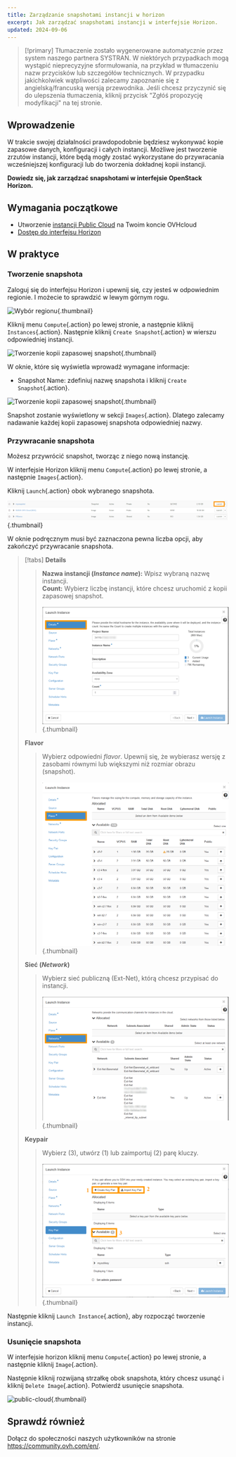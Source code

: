 ```yaml
---
title: Zarządzanie snapshotami instancji w horizon
excerpt: Jak zarządzać snapshotami instancji w interfejsie Horizon.
updated: 2024-09-06
---
```


> [!primary]
> Tłumaczenie zostało wygenerowane automatycznie przez system naszego partnera SYSTRAN. W niektórych przypadkach mogą wystąpić nieprecyzyjne sformułowania, na przykład w tłumaczeniu nazw przycisków lub szczegółów technicznych. W przypadku jakichkolwiek wątpliwości zalecamy zapoznanie się z angielską/francuską wersją przewodnika. Jeśli chcesz przyczynić się do ulepszenia tłumaczenia, kliknij przycisk "Zgłóś propozycję modyfikacji" na tej stronie.
>

## Wprowadzenie

W trakcie swojej działalności prawdopodobnie będziesz wykonywać kopie zapasowe danych, konfiguracji i całych instancji. 
Możliwe jest tworzenie zrzutów instancji, które będą mogły zostać wykorzystane do przywracania wcześniejszej konfiguracji lub do tworzenia dokładnej kopii instancji. 

**Dowiedz się, jak zarządzać snapshotami w interfejsie OpenStack Horizon.**

## Wymagania początkowe

- Utworzenie [instancji Public Cloud](/pages/public_cloud/compute/public-cloud-first-steps) na Twoim koncie OVHcloud
- [Dostęp do interfejsu Horizon](/pages/public_cloud/compute/introducing_horizon)

## W praktyce

### Tworzenie snapshota

Zaloguj się do interfejsu Horizon i upewnij się, czy jesteś w odpowiednim regionie. I możecie to sprawdzić w lewym górnym rogu. 

![Wybór regionu](images/region2021.png){.thumbnail}

Kliknij menu `Compute`{.action} po lewej stronie, a następnie kliknij `Instances`{.action}. Następnie kliknij `Create Snapshot`{.action} w wierszu odpowiedniej instancji.

![Tworzenie kopii zapasowej snapshot](images/createsnapshot.png){.thumbnail}

W oknie, które się wyświetla wprowadź wymagane informacje:

* Snapshot Name: zdefiniuj nazwę snapshota i kliknij `Create Snapshot`{.action}.

![Tworzenie kopii zapasowej snapshot](images/createsnapshot2.png){.thumbnail}

Snapshot zostanie wyświetlony w sekcji `Images`{.action}. Dlatego zalecamy nadawanie każdej kopii zapasowej snapshota odpowiedniej nazwy.

### Przywracanie snapshota

Możesz przywrócić snapshot, tworząc z niego nową instancję.

W interfejsie Horizon kliknij menu `Compute`{.action} po lewej stronie, a następnie `Images`{.action}.

Kliknij `Launch`{.action} obok wybranego snapshota.

![restore snapshot](images/restoresnapshot.png){.thumbnail}

W oknie podręcznym musi być zaznaczona pewna liczba opcji, aby zakończyć przywracanie snapshota.

> [!tabs]
> **Details**
>>
>> **Nazwa instancji (*Instance name*):** Wpisz wybraną nazwę instancji.<br>
>> **Count:** Wybierz liczbę instancji, które chcesz uruchomić z kopii zapasowej snapshot.<br><br>
>>![Snapshot](images/restoresnapshot1.png){.thumbnail}<br>
>>
> **Flavor**
>>
>> Wybierz odpowiedni *flavor*. Upewnij się, że wybierasz wersję z zasobami równymi lub większymi niż rozmiar obrazu (snapshot).<br><br>
>>![network](images/restoresnapshot2.png){.thumbnail}<br>
>>
> **Sieć (*Network*)**
>>
>> Wybierz sieć publiczną (Ext-Net), którą chcesz przypisać do instancji.<br><br>
>>![network](images/restoresnapshot3.png){.thumbnail}<br>
>>
> **Keypair**
>>
>> Wybierz (3), utwórz (1) lub zaimportuj (2) parę kluczy.<br><br>
>>![network](images/restoresnapshot4.png){.thumbnail}<br>
>>

Następnie kliknij `Launch Instance`{.action}, aby rozpocząć tworzenie instancji.

### Usunięcie snapshota

W interfejsie horizon kliknij menu `Compute`{.action} po lewej stronie, a następnie kliknij `Image`{.action}.

Następnie kliknij rozwijaną strzałkę obok snapshota, który chcesz usunąć i kliknij `Delete Image`{.action}. Potwierdź usunięcie snapshota.

![public-cloud](images/deletesnapshot.png){.thumbnail}

## Sprawdź również

Dołącz do społeczności naszych użytkowników na stronie <https://community.ovh.com/en/>.

